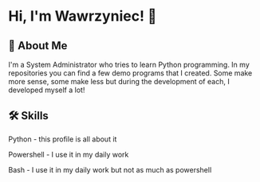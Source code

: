 
# Hi, I'm Wawrzyniec! 👋


## 🚀 About Me
I'm a System Administrator who tries to learn Python programming. In my repositories you can find a few demo programs that I created. Some make more sense, some make less but during the development of each, I developed myself a lot!

## 🛠 Skills
Python - this profile is all about it

Powershell - I use it in my daily work

Bash - I use it in my daily work but not as much as powershell


